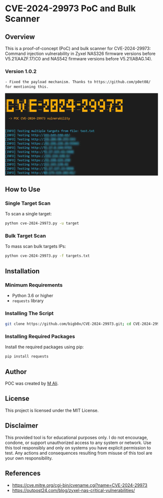 # CVE-2024-29973 PoC and Bulk Scanner

## Overview

This is a proof-of-concept (PoC) and bulk scanner for CVE-2024-29973: Command injection vulnerability in Zyxel NAS326 firmware versions before V5.21(AAZF.17)C0 and NAS542 firmware versions before V5.21(ABAG.14).

### Version 1.0.2
    - Fixed the payload mechanism. Thanks to https://github.com/p0et08/ for mentioning this.

![Banner](screens/screen.jpg)


## How to Use

### Single Target Scan

To scan a single target:
```sh
python cve-2024-29973.py -u target
```

### Bulk Target Scan
To mass scan bulk targets IPs:
```sh
python cve-2024-29973.py -f targets.txt
```

## Installation

### Minimum Requirements

- Python 3.6 or higher
- `requests` library

### Installing The Script

```sh
git clone https://github.com/bigb0x/CVE-2024-29973.git; cd CVE-2024-29973
```

### Installing Required Packages

Install the required packages using pip:

```sh
pip install requests
```

## Author

POC was created by [M Ali](https://x.com/MohamedNab1l).

## License

This project is licensed under the MIT License.

## Disclaimer

This provided tool is for educational purposes only. I do not encourage, condone, or support unauthorized access to any system or network. Use this tool responsibly and only on systems you have explicit permission to test. Any actions and consequences resulting from misuse of this tool are your own responsibility.

## References
- https://cve.mitre.org/cgi-bin/cvename.cgi?name=CVE-2024-29973
- https://outpost24.com/blog/zyxel-nas-critical-vulnerabilities/
